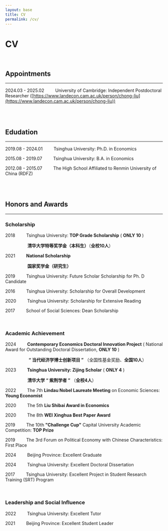 ```yaml
---
layout: base
title: CV
permalink: /cv/
---
```


# CV

<!--You can find my CV [here](http://39.98.141.84:3838/iMarxTool/CV_Chong_Liu.pdf).-->

<br/>

## Appointments

------

2024.03 - 2025.02 &nbsp; &nbsp; &nbsp; &nbsp; University of Cambridge: Independent Postdoctoral Researcher ([https://www.landecon.cam.ac.uk/person/chong-liu](https://www.landecon.cam.ac.uk/person/chong-liu))

<br/>
<br/>

## Edudation

------

2019.08 - 2024.01 &nbsp; &nbsp; &nbsp; &nbsp; Tsinghua University: Ph.D. in Economics

2015.08 - 2019.07 &nbsp; &nbsp; &nbsp; &nbsp; Tsinghua University: B.A. in Economics

2012.08 - 2015.07 &nbsp; &nbsp; &nbsp; &nbsp; The High School Affiliated to Renmin University of China (RDFZ)

<br/>
<br/>

## Honors and Awards

-----

### Scholarship

2018 &nbsp; &nbsp; &nbsp; &nbsp; Tsinghua University: **TOP Grade Scholarship** ( **ONLY 10** )

&nbsp; &nbsp; &nbsp; &nbsp; &nbsp; &nbsp; &nbsp; &nbsp; &nbsp; **清华大学特等奖学金（本科生）**（**全校10人**）

2021 &nbsp; &nbsp; &nbsp; &nbsp; **National Scholarship**

&nbsp; &nbsp; &nbsp; &nbsp; &nbsp; &nbsp; &nbsp; &nbsp; &nbsp; **国家奖学金（研究生）**

2019 &nbsp; &nbsp; &nbsp; &nbsp; Tsinghua University: Future Scholar Scholarship for Ph. D Candidate

2016 &nbsp; &nbsp; &nbsp; &nbsp; Tsinghua University: Scholarship for Overall Development

2020 &nbsp; &nbsp; &nbsp; &nbsp; Tsinghua University: Scholarship for Extensive Reading

2017 &nbsp; &nbsp; &nbsp; &nbsp; School of Social Sciences: Dean Scholarship

<br/>

### Academic Achievement

2024 &nbsp; &nbsp; &nbsp; &nbsp; **Contemporary Economics Doctoral Innovation Project** ( National Award for Outstanding Doctoral Dissertation, **ONLY 10** )

&nbsp; &nbsp; &nbsp; &nbsp; &nbsp; &nbsp; &nbsp; &nbsp; &nbsp; &nbsp;**“ 当代经济学博士创新项目 ”** （全国性基金奖励、**全国10人**）

2023 &nbsp; &nbsp; &nbsp; &nbsp; **Tsinghua University: Zijing Scholar** ( **ONLY 4** )

&nbsp; &nbsp; &nbsp; &nbsp; &nbsp; &nbsp; &nbsp; &nbsp; &nbsp; **清华大学 “ 紫荆学者 ”** （**全校4人**）

2022 &nbsp; &nbsp; &nbsp; &nbsp; The 7th **Lindau Nobel Laureate Meeting** on Economic Sciences: **Young Economist**

2020 &nbsp; &nbsp; &nbsp; &nbsp; The 5th **Liu Shibai Award in Economics**

2020 &nbsp; &nbsp; &nbsp; &nbsp; The 8th **WEI Xinghua Best Paper Award**

2019 &nbsp; &nbsp; &nbsp; &nbsp; The 10th **"Challenge Cup"** Capital University Academic Competition: **TOP Prize**

2019 &nbsp; &nbsp; &nbsp; &nbsp; The 3rd Forum on Political Economy with Chinese Characteristics: First Place

2024 &nbsp; &nbsp; &nbsp; &nbsp; Beijing Province: Excellent Graduate

2024 &nbsp; &nbsp; &nbsp; &nbsp; Tsinghua University: Excellent Doctoral Dissertation

2017 &nbsp; &nbsp; &nbsp; &nbsp; Tsinghua University: Excellent Project in Student Research Training (SRT) Program

<br/>

### Leadership and Social Influence

2022 &nbsp; &nbsp; &nbsp; &nbsp; Tsinghua University: Excellent Tutor

2021 &nbsp; &nbsp; &nbsp; &nbsp; Beijing Province: Excellent Student Leader

<br/>
<br/>
